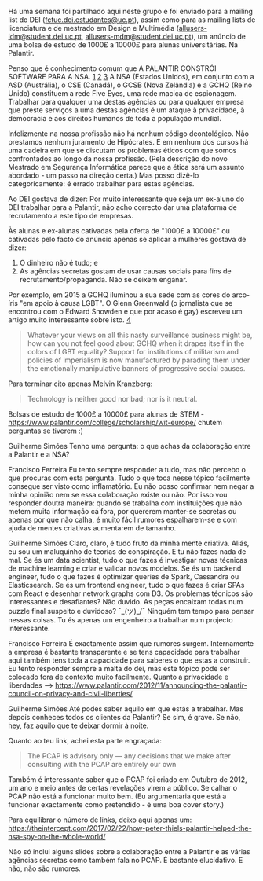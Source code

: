 Há uma semana foi partilhado aqui neste grupo e foi enviado para a mailing list do DEI (fctuc.dei.estudantes@uc.pt), assim como para as mailing lists de licenciatura e de mestrado em Design e Multimédia (allusers-ldm@student.dei.uc.pt, allusers-mdm@student.dei.uc.pt), um anúncio de uma bolsa de estudo de 1000£ a 10000£ para alunas universitárias.
Na Palantir.

Penso que é conhecimento comum que A PALANTIR CONSTRÓI SOFTWARE PARA A NSA. [1] [2] [3]
A NSA (Estados Unidos), em conjunto com a ASD (Austrália), o CSE (Canadá), o GCSB (Nova Zelândia) e a GCHQ (Reino Unido) constituem a rede Five Eyes, uma rede maciça de espionagem.
Trabalhar para qualquer uma destas agências ou para qualquer empresa que preste serviços a uma destas agências é um ataque à privacidade, à democracia e aos direitos humanos de toda a população mundial.

Infelizmente na nossa profissão não há nenhum código deontológico. Não prestamos nenhum juramento de Hipócrates. E em nenhum dos cursos há uma cadeira em que se discutam os problemas éticos com que somos confrontados ao longo da nossa profissão.
(Pela descrição do novo Mestrado em Segurança Informática parece que a ética será um assunto abordado - um passo na direção certa.)
Mas posso dizê-lo categoricamente: é errado trabalhar para estas agências.

Ao DEI gostava de dizer:
Por muito interessante que seja um ex-aluno do DEI trabalhar para a Palantir, não acho correcto dar uma plataforma de recrutamento a este tipo de empresas.

Às alunas e ex-alunas cativadas pela oferta de "1000£ a 10000£" ou cativadas pelo facto do anúncio apenas se aplicar a mulheres gostava de dizer:
1. O dinheiro não é tudo; e
2. As agências secretas gostam de usar causas sociais para fins de recrutamento/propaganda. Não se deixem enganar.

Por exemplo, em 2015 a GCHQ iluminou a sua sede com as cores do arco-íris "em apoio à causa LGBT". O Glenn Greenwald (o jornalista que se encontrou com o Edward Snowden e que por acaso é gay) escreveu um artigo muito interessante sobre isto. [4]

> Whatever your views on all this nasty surveillance business might be, how can you not feel good about GCHQ when it drapes itself in the colors of LGBT equality?
> Support for institutions of militarism and policies of imperialism is now manufactured by parading them under the emotionally manipulative banners of progressive social causes.

Para terminar cito apenas Melvin Kranzberg:

> Technology is neither good nor bad; nor is it neutral.

[1]: https://www.dailykos.com/stories/2013/06/23/1218189/-HBGary-Palantir-Prism-Facebook-The-Industrial-Surveillance-Complex
[2]: http://timshorrock.com/2013/06/06/whos-helping-the-nsa-a-look-at-palantir/
[3]: https://theintercept.com/2017/02/22/how-peter-thiels-palantir-helped-the-nsa-spy-on-the-whole-world/
[4]: https://theintercept.com/2015/05/18/exploitation-social-issues-generate-support-militarism-imperialism/





Bolsas de estudo de 1000£ a 10000£ para alunas de STEM -
https://www.palantir.com/college/scholarship/wit-europe/ chutem perguntas se tiverem :)


Guilherme Simões Tenho uma pergunta: o que achas da colaboração entre a Palantir e a NSA?

Francisco Ferreira Eu tento sempre responder a tudo, mas não percebo o que procuras com esta pergunta. Tudo o que toca nesse tópico facilmente consegue ser visto como inflamatório. Eu não posso confirmar nem negar a minha opinião nem se essa colaboração existe ou não. Por isso vou responder doutra maneira: quando se trabalha com instituições que não metem muita informação cá fora, por quererem manter-se secretas ou apenas por que não calha, é muito fácil rumores espalharem-se e com ajuda de mentes criativas aumentarem de tamanho.

Guilherme Simões Claro, claro, é tudo fruto da minha mente criativa. Aliás, eu sou um maluquinho de teorias de conspiração.
E tu não fazes nada de mal.
Se és um data scientist, tudo o que fazes é investigar novas técnicas de machine learning e criar e validar novos modelos.
Se és um backend engineer, tudo o que fazes é optimizar queries de Spark, Cassandra ou Elasticsearch.
Se és um frontend engineer, tudo o que fazes é criar SPAs com React e desenhar network graphs com D3.
Os problemas técnicos são interessantes e desafiantes? Não duvido.
As peças encaixam todas num puzzle final suspeito e duvidoso?
¯\_(ツ)_/¯ Ninguém tem tempo para pensar nessas coisas.
Tu és apenas um engenheiro a trabalhar num projecto interessante.

Francisco Ferreira É exactamente assim que rumores surgem. Internamente a empresa é bastante transparente e se tens capacidade para trabalhar aqui também tens toda a capacidade para saberes o que estas a construir. Eu tento responder sempre a malta do dei, mas este tópico pode ser colocado fora de contexto muito facilmente. Quanto a privacidade e liberdades --> https://www.palantir.com/2012/11/announcing-the-palantir-council-on-privacy-and-civil-liberties/

Guilherme Simões Até podes saber aquilo em que estás a trabalhar.
Mas depois conheces todos os clientes da Palantir?
Se sim, é grave. Se não, hey, faz aquilo que te deixar dormir à noite.

Quanto ao teu link, achei esta parte engraçada:

> The PCAP is advisory only — any decisions that we make after consulting with the PCAP are entirely our own

Também é interessante saber que o PCAP foi criado em Outubro de 2012, um ano e meio antes de certas revelações virem a público. Se calhar o PCAP não está a funcionar muito bem. (Eu argumentaria que está a funcionar exactamente como pretendido - é uma boa cover story.)

Para equilibrar o número de links, deixo aqui apenas um:
https://theintercept.com/2017/02/22/how-peter-thiels-palantir-helped-the-nsa-spy-on-the-whole-world/

Não só inclui alguns slides sobre a colaboração entre a Palantir e as várias agências secretas como também fala no PCAP.
É bastante elucidativo. E não, não são rumores.
